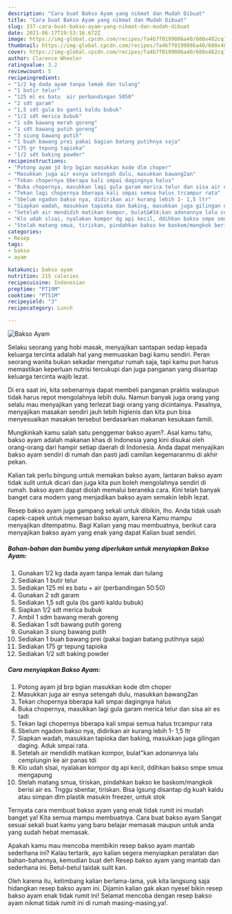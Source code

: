 ```yaml
---
description: "Cara buat Bakso Ayam yang nikmat dan Mudah Dibuat"
title: "Cara buat Bakso Ayam yang nikmat dan Mudah Dibuat"
slug: 337-cara-buat-bakso-ayam-yang-nikmat-dan-mudah-dibuat
date: 2021-06-17T19:53:16.672Z
image: https://img-global.cpcdn.com/recipes/fa4b7f0199086a40/680x482cq70/bakso-ayam-foto-resep-utama.jpg
thumbnail: https://img-global.cpcdn.com/recipes/fa4b7f0199086a40/680x482cq70/bakso-ayam-foto-resep-utama.jpg
cover: https://img-global.cpcdn.com/recipes/fa4b7f0199086a40/680x482cq70/bakso-ayam-foto-resep-utama.jpg
author: Clarence Wheeler
ratingvalue: 3.2
reviewcount: 5
recipeingredient:
- "1/2 kg dada ayam tanpa lemak dan tulang"
- "1 butir telur"
- "125 ml es batu  air perbandingan 5050"
- "2 sdt garam"
- "1,5 sdt gula bs ganti kaldu bubuk"
- "1/2 sdt merica bubuk"
- "1 sdm bawang merah goreng"
- "1 sdt bawang putih goreng"
- "3 siung bawang putih"
- "1 buah bawang prei pakai bagian batang putihnya saja"
- "175 gr tepung tapioka"
- "1/2 sdt baking powder"
recipeinstructions:
- "Potong ayam jd brp bgian masukkan kode dlm choper"
- "Masukkan juga air esnya setengah dulu, masukkan bawang2an"
- "Tekan chopernya bberapa kali smpai dagingnya halus"
- "Buka chopernya, masukkan lagi gula garam merica telur dan sisa air es tadi"
- "Tekan lagi chopernya bberapa kali smpai semua halus trcampur rata"
- "Sbelum ngadon bakso nya, didirikan air kurang lebih 1- 1,5 ltr"
- "Siapkan wadah, masukkan tapioka dan baking, masukkan juga gilingan daging. Aduk smpai rata."
- "Setelah air mendidih matikan kompor, bulat&#34;kan adonannya lalu cemplungin ke air panas tdi"
- "Klo udah slsai, nyalakan kompor dg api kecil, ddihkan bakso smpe smua mengapung"
- "Stelah matang smua, tiriskan, pindahkan bakso ke baskom/mangkok berisi air es. Tnggu sbentar, tiriskan. Bisa lgsung disantap dg kuah kaldu atau simpan dlm plastik masukin freezer, untuk stok"
categories:
- Resep
tags:
- bakso
- ayam

katakunci: bakso ayam 
nutrition: 215 calories
recipecuisine: Indonesian
preptime: "PT19M"
cooktime: "PT51M"
recipeyield: "3"
recipecategory: Lunch

---
```



![Bakso Ayam](https://img-global.cpcdn.com/recipes/fa4b7f0199086a40/680x482cq70/bakso-ayam-foto-resep-utama.jpg)

Selaku seorang yang hobi masak, menyajikan santapan sedap kepada keluarga tercinta adalah hal yang memuaskan bagi kamu sendiri. Peran seorang  wanita bukan sekadar mengatur rumah saja, tapi kamu pun harus memastikan keperluan nutrisi tercukupi dan juga panganan yang disantap keluarga tercinta wajib lezat.

Di era  saat ini, kita sebenarnya dapat membeli panganan praktis walaupun tidak harus repot mengolahnya lebih dulu. Namun banyak juga orang yang selalu mau menyajikan yang terlezat bagi orang yang dicintainya. Pasalnya, menyajikan masakan sendiri jauh lebih higienis dan kita pun bisa menyesuaikan masakan tersebut berdasarkan makanan kesukaan famili. 



Mungkinkah kamu salah satu penggemar bakso ayam?. Asal kamu tahu, bakso ayam adalah makanan khas di Indonesia yang kini disukai oleh orang-orang dari hampir setiap daerah di Indonesia. Anda dapat menyajikan bakso ayam sendiri di rumah dan pasti jadi camilan kegemaranmu di akhir pekan.

Kalian tak perlu bingung untuk memakan bakso ayam, lantaran bakso ayam tidak sulit untuk dicari dan juga kita pun boleh mengolahnya sendiri di rumah. bakso ayam dapat diolah memalui beraneka cara. Kini telah banyak banget cara modern yang menjadikan bakso ayam semakin lebih lezat.

Resep bakso ayam juga gampang sekali untuk dibikin, lho. Anda tidak usah capek-capek untuk memesan bakso ayam, karena Kamu mampu menyajikan ditempatmu. Bagi Kalian yang mau membuatnya, berikut cara menyajikan bakso ayam yang enak yang dapat Kalian buat sendiri.

<!--inarticleads1-->

##### Bahan-bahan dan bumbu yang diperlukan untuk menyiapkan Bakso Ayam:

1. Gunakan 1/2 kg dada ayam tanpa lemak dan tulang
1. Sediakan 1 butir telur
1. Sediakan 125 ml es batu + air (perbandingan 50:50)
1. Gunakan 2 sdt garam
1. Sediakan 1,5 sdt gula (bs ganti kaldu bubuk)
1. Siapkan 1/2 sdt merica bubuk
1. Ambil 1 sdm bawang merah goreng
1. Sediakan 1 sdt bawang putih goreng
1. Gunakan 3 siung bawang putih
1. Sediakan 1 buah bawang prei (pakai bagian batang putihnya saja)
1. Sediakan 175 gr tepung tapioka
1. Sediakan 1/2 sdt baking powder




<!--inarticleads2-->

##### Cara menyiapkan Bakso Ayam:

1. Potong ayam jd brp bgian masukkan kode dlm choper
1. Masukkan juga air esnya setengah dulu, masukkan bawang2an
1. Tekan chopernya bberapa kali smpai dagingnya halus
1. Buka chopernya, masukkan lagi gula garam merica telur dan sisa air es tadi
1. Tekan lagi chopernya bberapa kali smpai semua halus trcampur rata
1. Sbelum ngadon bakso nya, didirikan air kurang lebih 1- 1,5 ltr
1. Siapkan wadah, masukkan tapioka dan baking, masukkan juga gilingan daging. Aduk smpai rata.
1. Setelah air mendidih matikan kompor, bulat&#34;kan adonannya lalu cemplungin ke air panas tdi
1. Klo udah slsai, nyalakan kompor dg api kecil, ddihkan bakso smpe smua mengapung
1. Stelah matang smua, tiriskan, pindahkan bakso ke baskom/mangkok berisi air es. Tnggu sbentar, tiriskan. Bisa lgsung disantap dg kuah kaldu atau simpan dlm plastik masukin freezer, untuk stok




Ternyata cara membuat bakso ayam yang enak tidak rumit ini mudah banget ya! Kita semua mampu membuatnya. Cara buat bakso ayam Sangat sesuai sekali buat kamu yang baru belajar memasak maupun untuk anda yang sudah hebat memasak.

Apakah kamu mau mencoba membikin resep bakso ayam mantab sederhana ini? Kalau tertarik, ayo kalian segera menyiapkan peralatan dan bahan-bahannya, kemudian buat deh Resep bakso ayam yang mantab dan sederhana ini. Betul-betul taidak sulit kan. 

Oleh karena itu, ketimbang kalian berlama-lama, yuk kita langsung saja hidangkan resep bakso ayam ini. Dijamin kalian gak akan nyesel bikin resep bakso ayam enak tidak rumit ini! Selamat mencoba dengan resep bakso ayam nikmat tidak rumit ini di rumah masing-masing,ya!.

